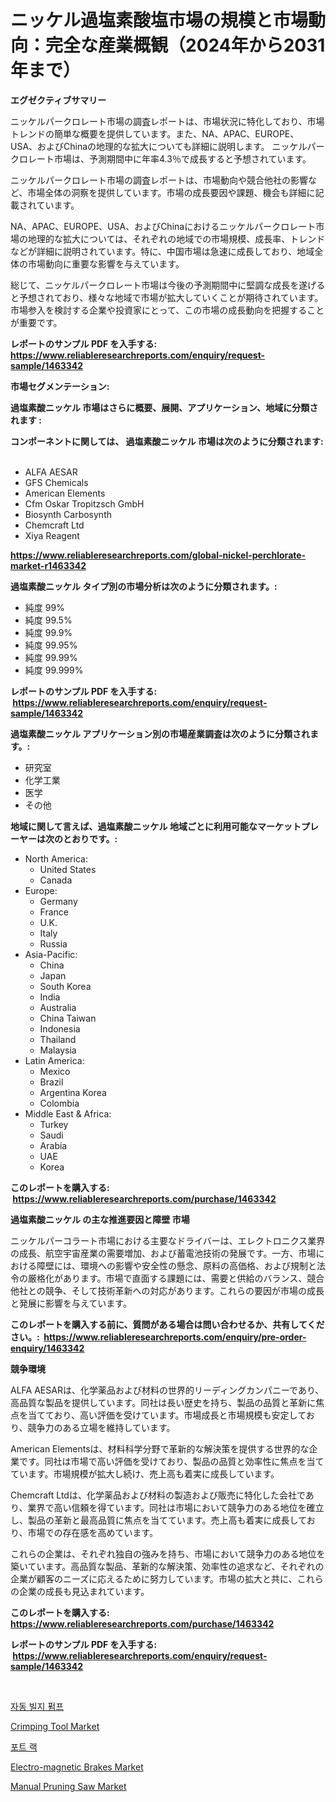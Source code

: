 <p><h1>ニッケル過塩素酸塩市場の規模と市場動向：完全な産業概観（2024年から2031年まで）</h1></p><p><strong>エグゼクティブサマリー</strong></p>
<p><p>ニッケルパークロレート市場の調査レポートは、市場状況に特化しており、市場トレンドの簡単な概要を提供しています。また、NA、APAC、EUROPE、USA、およびChinaの地理的な拡大についても詳細に説明します。 ニッケルパークロレート市場は、予測期間中に年率4.3％で成長すると予想されています。</p><p>ニッケルパークロレート市場の調査レポートは、市場動向や競合他社の影響など、市場全体の洞察を提供しています。市場の成長要因や課題、機会も詳細に記載されています。</p><p>NA、APAC、EUROPE、USA、およびChinaにおけるニッケルパークロレート市場の地理的な拡大については、それぞれの地域での市場規模、成長率、トレンドなどが詳細に説明されています。特に、中国市場は急速に成長しており、地域全体の市場動向に重要な影響を与えています。</p><p>総じて、ニッケルパークロレート市場は今後の予測期間中に堅調な成長を遂げると予想されており、様々な地域で市場が拡大していくことが期待されています。市場参入を検討する企業や投資家にとって、この市場の成長動向を把握することが重要です。</p></p>
<p><strong>レポートのサンプル PDF を入手する: <a href="https://www.reliableresearchreports.com/enquiry/request-sample/1463342">https://www.reliableresearchreports.com/enquiry/request-sample/1463342</a></strong></p>
<p><strong>市場セグメンテーション:</strong></p>
<p><strong> 過塩素酸ニッケル 市場はさらに概要、展開、アプリケーション、地域に分類されます :</strong></p>
<p><strong>コンポーネントに関しては、 過塩素酸ニッケル 市場は次のように分類されます: &nbsp;</strong></p>
<p><ul><li>ALFA AESAR</li><li>GFS Chemicals</li><li>American Elements</li><li>Cfm Oskar Tropitzsch GmbH</li><li>Biosynth Carbosynth</li><li>Chemcraft Ltd</li><li>Xiya Reagent</li></ul></p>
<p><strong><a href="https://www.reliableresearchreports.com/global-nickel-perchlorate-market-r1463342">https://www.reliableresearchreports.com/global-nickel-perchlorate-market-r1463342</a></strong></p>
<p><strong> 過塩素酸ニッケル タイプ別の市場分析は次のように分類されます。:</strong></p>
<p><ul><li>純度 99%</li><li>純度 99.5%</li><li>純度 99.9%</li><li>純度 99.95%</li><li>純度 99.99%</li><li>純度 99.999%</li></ul></p>
<p><strong>レポートのサンプル PDF を入手する: &nbsp;<a href="https://www.reliableresearchreports.com/enquiry/request-sample/1463342">https://www.reliableresearchreports.com/enquiry/request-sample/1463342</a></strong></p>
<p><strong> 過塩素酸ニッケル アプリケーション別の市場産業調査は次のように分類されます。:</strong></p>
<p><ul><li>研究室</li><li>化学工業</li><li>医学</li><li>その他</li></ul></p>
<p><strong>地域に関して言えば、過塩素酸ニッケル 地域ごとに利用可能なマーケットプレーヤーは次のとおりです。:</strong></p>
<p><ul>
    <li>
        North America:
        <ul>
            <li>United States</li>
            <li>Canada</li>
        </ul>
    </li>
    <li>
        Europe:
        <ul>
            <li>Germany</li>
            <li>France</li>
            <li>U.K.</li>
            <li>Italy</li>
            <li>Russia</li>
        </ul>
    </li>
    <li>
        Asia-Pacific:
        <ul>
            <li>China</li>
            <li>Japan</li>
            <li>South Korea</li>
            <li>India</li>
            <li>Australia</li>
            <li>China Taiwan</li>
            <li>Indonesia</li>
            <li>Thailand</li>
            <li>Malaysia</li>
        </ul>
    </li>
    <li>
        Latin America:
        <ul>
            <li>Mexico</li>
            <li>Brazil</li>
            <li>Argentina Korea</li>
            <li>Colombia</li>
        </ul>
    </li>
    <li>
        Middle East & Africa:
        <ul>
            <li>Turkey</li>
            <li>Saudi</li>
            <li>Arabia</li>
            <li>UAE</li>
            <li>Korea</li>
        </ul>
    </li>
    </ul></p>
<p><strong>このレポートを購入する: &nbsp;<a href="https://www.reliableresearchreports.com/purchase/1463342">https://www.reliableresearchreports.com/purchase/1463342</a></strong></p>
<p><strong>過塩素酸ニッケル の主な推進要因と障壁 市場</strong></p>
<p><p>ニッケルパーコラート市場における主要なドライバーは、エレクトロニクス業界の成長、航空宇宙産業の需要増加、および蓄電池技術の発展です。一方、市場における障壁には、環境への影響や安全性の懸念、原料の高価格、および規制と法令の厳格化があります。市場で直面する課題には、需要と供給のバランス、競合他社との競争、そして技術革新への対応があります。これらの要因が市場の成長と発展に影響を与えています。</p></p>
<p><strong>このレポートを購入する前に、質問がある場合は問い合わせるか、共有してください。:&nbsp; <a href="https://www.reliableresearchreports.com/enquiry/pre-order-enquiry/1463342">https://www.reliableresearchreports.com/enquiry/pre-order-enquiry/1463342</a></strong></p>
<p><strong>競争環境</strong></p>
<p><p>ALFA AESARは、化学薬品および材料の世界的リーディングカンパニーであり、高品質な製品を提供しています。同社は長い歴史を持ち、製品の品質と革新に焦点を当てており、高い評価を受けています。市場成長と市場規模も安定しており、競争力のある立場を維持しています。</p><p>American Elementsは、材料科学分野で革新的な解決策を提供する世界的な企業です。同社は市場で高い評価を受けており、製品の品質と効率性に焦点を当てています。市場規模が拡大し続け、売上高も着実に成長しています。</p><p>Chemcraft Ltdは、化学薬品および材料の製造および販売に特化した会社であり、業界で高い信頼を得ています。同社は市場において競争力のある地位を確立し、製品の革新と最高品質に焦点を当てています。売上高も着実に成長しており、市場での存在感を高めています。</p><p>これらの企業は、それぞれ独自の強みを持ち、市場において競争力のある地位を築いています。高品質な製品、革新的な解決策、効率性の追求など、それぞれの企業が顧客のニーズに応えるために努力しています。市場の拡大と共に、これらの企業の成長も見込まれています。</p></p>
<p><strong>このレポートを購入する: &nbsp; <a href="https://www.reliableresearchreports.com/purchase/1463342">https://www.reliableresearchreports.com/purchase/1463342</a></strong></p>
<p><strong>レポートのサンプル PDF を入手する: &nbsp;<a href="https://www.reliableresearchreports.com/enquiry/request-sample/1463342">https://www.reliableresearchreports.com/enquiry/request-sample/1463342</a></strong><strong></strong></p>
<p>&nbsp;</p>
<p><p><a href="https://github.com/Elenrrera7685/Market-Research-Report-List-1/blob/main/936143928405.md">자동 빌지 펌프</a></p><p><a href="https://github.com/Whitneyboyettebo9kiw7yr13/Market-Research-Report-List-2/blob/main/crimping-tool-market.md">Crimping Tool Market</a></p><p><a href="https://github.com/sammyUltyylrich9067856/Market-Research-Report-List-1/blob/main/494405328406.md">포트 랙</a></p><p><a href="https://simplistic-meeting-7ee.notion.site/Decoding-Electro-magnetic-Brakes-Market-Metrics-Market-Share-Trends-and-Growth-Patterns-e978f4033f4f4758abae2ff50de8134d">Electro-magnetic Brakes Market</a></p><p><a href="https://view.publitas.com/reportprime-1/manual-pruning-saw-market-size-cagr-trends-2024-2030/">Manual Pruning Saw Market</a></p></p>